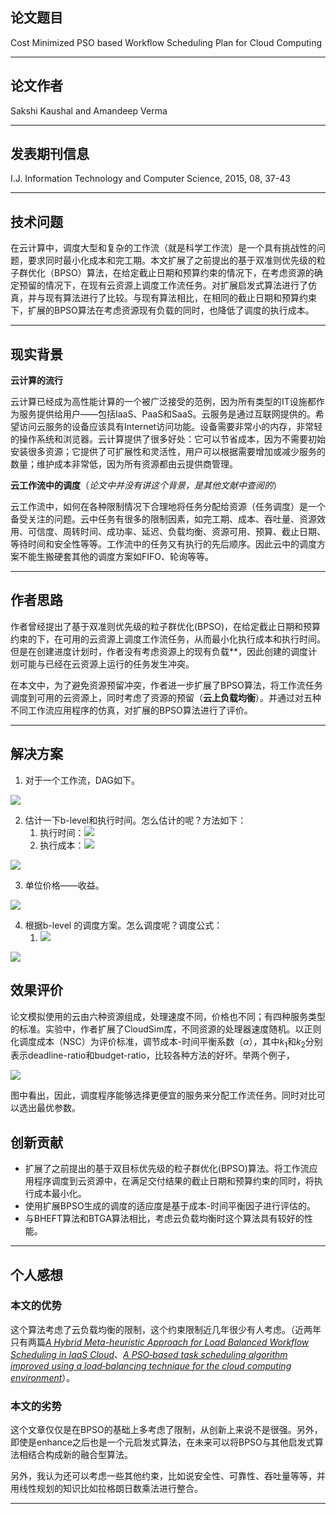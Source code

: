 ## 论文题目

Cost Minimized PSO based Workflow Scheduling Plan for Cloud Computing

---

## 论文作者

Sakshi Kaushal and Amandeep Verma

---

## 发表期刊信息

I.J. Information Technology and Computer Science, 2015, 08, 37-43

---

## 技术问题

在云计算中，调度大型和复杂的工作流（就是科学工作流）是一个具有挑战性的问题，要求同时最小化成本和完工期。本文扩展了之前提出的基于双准则优先级的粒子群优化（BPSO）算法，在给定截止日期和预算约束的情况下，在考虑资源的确定预留的情况下，在现有云资源上调度工作流任务。对扩展启发式算法进行了仿真，并与现有算法进行了比较。与现有算法相比，在相同的截止日期和预算约束下，扩展的BPSO算法在考虑资源现有负载的同时，也降低了调度的执行成本。

---

## 现实背景

**云计算的流行**

云计算已经成为高性能计算的一个被广泛接受的范例，因为所有类型的IT设施都作为服务提供给用户——包括IaaS、PaaS和SaaS。云服务是通过互联网提供的。希望访问云服务的设备应该具有Internet访问功能。设备需要非常小的内存，非常轻的操作系统和浏览器。云计算提供了很多好处：它可以节省成本，因为不需要初始安装很多资源；它提供了可扩展性和灵活性，用户可以根据需要增加或减少服务的数量；维护成本非常低，因为所有资源都由云提供商管理。

**云工作流中的调度**（*论文中并没有讲这个背景，是其他文献中查阅的*）

云工作流中，如何在各种限制情况下合理地将任务分配给资源（任务调度）是一个备受关注的问题。云中任务有很多的限制因素，如完工期、成本、吞吐量、资源效用、可信度、周转时间、成功率、延迟、负载均衡、资源可用、预算、截止日期、等待时间和安全性等等。工作流中的任务又有执行的先后顺序。因此云中的调度方案不能生搬硬套其他的调度方案如FIFO、轮询等等。

---

## 作者思路

作者曾经提出了基于双准则优先级的粒子群优化(BPSO)，在给定截止日期和预算约束的下，在可用的云资源上调度工作流任务，从而最小化执行成本和执行时间。但是在创建进度计划时，作者没有考虑资源上的现有负载**，因此创建的调度计划可能与已经在云资源上运行的任务发生冲突。

在本文中，为了避免资源预留冲突，作者进一步扩展了BPSO算法，将工作流任务调度到可用的云资源上，同时考虑了资源的预留（**云上负载均衡**）。并通过对五种不同工作流应用程序的仿真，对扩展的BPSO算法进行了评价。

---

## 解决方案

1. 对于一个工作流，DAG如下。

![](https://i.loli.net/2019/06/29/5d16d55a7760a67577.png)

2. 估计一下b-level和执行时间。怎么估计的呢？方法如下：
   1. 执行时间：![](https://i.loli.net/2019/06/29/5d16d64411d0262721.png)
   2. 执行成本：![](https://i.loli.net/2019/06/29/5d16d666c24e780438.png)

![](https://i.loli.net/2019/06/29/5d16d5aed649c88669.png)

3. 单位价格——收益。

![](https://i.loli.net/2019/06/29/5d16d5cf985db65467.png)

4. 根据b-level 的调度方案。怎么调度呢？调度公式：
   1. ![](https://i.loli.net/2019/06/29/5d16d69bc5fd371821.png)

![](https://i.loli.net/2019/06/29/5d16d5ee2c98336511.png)

## 效果评价

论文模拟使用的云由六种资源组成，处理速度不同，价格也不同；有四种服务类型的标准。实验中，作者扩展了CloudSim库，不同资源的处理器速度随机。以正则化调度成本（NSC）为评价标准，调节成本-时间平衡系数（$\alpha$），其中$k_1$和$k_2$分别表示deadline-ratio和budget-ratio，比较各种方法的好坏。举两个例子，

![](https://i.loli.net/2019/06/29/5d16d7fa8380b98419.png)

图中看出，因此，调度程序能够选择更便宜的服务来分配工作流任务。同时对比可以选出最优参数。

## 创新贡献

- 扩展了之前提出的基于双目标优先级的粒子群优化(BPSO)算法。将工作流应用程序调度到云资源中，在满足交付结果的截止日期和预算约束的同时，将执行成本最小化。
- 使用扩展BPSO生成的调度的适应度是基于成本-时间平衡因子进行评估的。
- 与BHEFT算法和BTGA算法相比，考虑云负载均衡时这个算法具有较好的性能。

------

## 个人感想

### 本文的优势

这个算法考虑了云负载均衡的限制，这个约束限制近几年很少有人考虑。（近两年只有两篇[*A Hybrid Meta-heuristic Approach for Load Balanced Workflow Scheduling in IaaS Cloud*](https://link.springer.com/content/pdf/10.1007/978-3-030-05366-6.pdf#page=84)、[*A PSO‐based task scheduling algorithm improved using a load‐balancing technique for the cloud computing environment*](https://onlinelibrary.wiley.com/doi/abs/10.1002/cpe.4368)）。

### 本文的劣势

这个文章仅仅是在BPSO的基础上多考虑了限制，从创新上来说不是很强。另外，即使是enhance之后也是一个元启发式算法，在未来可以将BPSO与其他启发式算法相结合构成新的融合型算法。

另外，我认为还可以考虑一些其他约束，比如说安全性、可靠性、吞吐量等等，并用线性规划的知识比如拉格朗日数乘法进行整合。

---